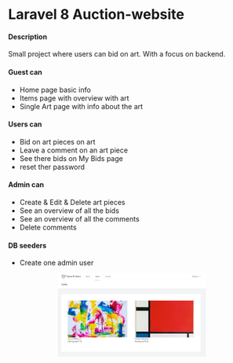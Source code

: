 # Laravel 8 Auction-website

#### Description

Small project where users can bid on art. With a focus on backend.

#### Guest can

-   Home page basic info
-   Items page with overview with art
-   Single Art page with info about the art

#### Users can

-   Bid on art pieces on art
-   Leave a comment on an art piece
-   See there bids on My Bids page
-   reset ther password

#### Admin can

-   Create & Edit & Delete art pieces
-   See an overview of all the bids
-   See an overview of all the comments
-   Delete comments

#### DB seeders

-   Create one admin user

<div align="center">
    <img src="public/images/homeScreenshot.jpg" width="60%">
</div>
